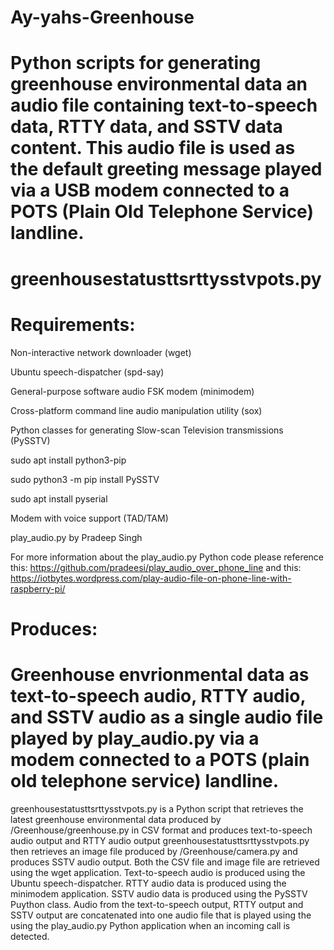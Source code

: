 # Ay-yahs-Greenhouse


# Python scripts for generating greenhouse environmental data an audio file containing text-to-speech data, RTTY data, and SSTV data content. This audio file is used as the default greeting message played via a USB modem connected to a POTS (Plain Old Telephone Service) landline.


# greenhousestatusttsrttysstvpots.py


# Requirements: 

Non-interactive network downloader (wget)

Ubuntu speech-dispatcher (spd-say)

General-purpose software audio FSK modem (minimodem)

Cross-platform command line audio manipulation utility (sox)

Python classes for generating Slow-scan Television transmissions (PySSTV)

sudo apt install python3-pip

sudo python3 -m pip install PySSTV

sudo apt install pyserial

Modem with voice support (TAD/TAM)

play_audio.py by Pradeep Singh

For more information about the play_audio.py Python code please reference this: https://github.com/pradeesi/play_audio_over_phone_line  and this:  https://iotbytes.wordpress.com/play-audio-file-on-phone-line-with-raspberry-pi/



# 
# Produces:


# Greenhouse envrionmental data as text-to-speech audio, RTTY audio, and SSTV audio as a single audio file played by play_audio.py via a modem connected to a POTS (plain old telephone service) landline.

greenhousestatusttsrttysstvpots.py is a Python script that retrieves the latest greenhouse environmental data produced by /Greenhouse/greenhouse.py in CSV format and produces text-to-speech audio output and RTTY audio output greenhousestatusttsrttysstvpots.py then retrieves an image file produced by /Greenhouse/camera.py and produces SSTV audio output. Both the CSV file and image file are retrieved using the wget application.  Text-to-speech audio is produced using the Ubuntu speech-dispatcher. RTTY audio data is produced using the minimodem application. SSTV audio data is produced using the PySSTV Puython class. Audio from the text-to-speech output, RTTY output and SSTV output are concatenated into one audio file that is played using the using the play_audio.py Python application when an incoming call is detected. 


